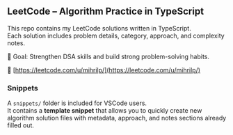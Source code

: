## LeetCode – Algorithm Practice in TypeScript

This repo contains my LeetCode solutions written in TypeScript.  
Each solution includes problem details, category, approach, and complexity notes.

🎯 Goal: Strengthen DSA skills and build strong problem-solving habits.

🔗 [https://leetcode.com/u/mihrilp/](https://leetcode.com/u/mihrilp/)

### Snippets

A `snippets/` folder is included for VSCode users.  
It contains a **template snippet** that allows you to quickly create new algorithm solution files with metadata, approach, and notes sections already filled out.

